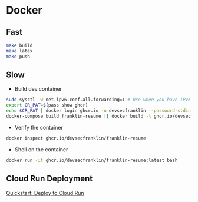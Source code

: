 # Docker

## Fast

```sh
make build
make latex
make push
```

## Slow

* Build dev container

```sh
sudo sysctl -w net.ipv6.conf.all.forwarding=1 # Use when you have IPv6 network issues
export CR_PAT=$(pass show ghcr)
echo $CR_PAT | docker login ghcr.io -u devsecfranklin --password-stdin
docker-compose build franklin-resume || docker build -t ghcr.io/devsecfranklin/franklin-resume .
```

* Verify the container

```sh
docker inspect ghcr.io/devsecfranklin/franklin-resume
```

* Shell on the container

```sh
docker run -it ghcr.io/devsecfranklin/franklin-resume:latest bash
```

## Cloud Run Deployment

[Quickstart: Deploy to Cloud Run](https://cloud.google.com/run/docs/quickstarts/deploy-container)


